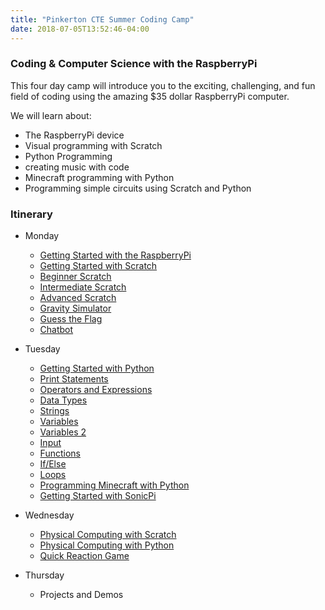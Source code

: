 ```yaml
---
title: "Pinkerton CTE Summer Coding Camp"
date: 2018-07-05T13:52:46-04:00
---
```


### Coding & Computer Science with the RaspberryPi

This four day camp will introduce you to the exciting, challenging, and fun field of coding using the amazing $35 dollar RaspberryPi computer.

We will learn about:

- The RaspberryPi device
- Visual programming with Scratch
- Python Programming
- creating music with code
- Minecraft programming with Python
- Programming simple circuits using Scratch and Python

### Itinerary

- Monday
  - [Getting Started with the RaspberryPi](https://projects.raspberrypi.org/en/projects/raspberry-pi-getting-started)
  - [Getting Started with Scratch](https://github.com/raspberrypilearning/getting-started-with-scratch)
  - [Beginner Scratch](https://projects.raspberrypi.org/en/projects/cd-sebento-scratch-1)
  - [Intermediate Scratch](https://projects.raspberrypi.org/en/projects/cd-sebento-scratch-2)
  - [Advanced Scratch](https://projects.raspberrypi.org/en/projects/cd-sebento-scratch-3)
  - [Gravity Simulator](https://projects.raspberrypi.org/en/projects/gravity-simulator)
  - [Guess the Flag](https://projects.raspberrypi.org/en/projects/guess-the-flag)
  - [Chatbot](https://projects.raspberrypi.org/en/projects/chatbot)

- Tuesday
  - [Getting Started with Python](https://www.raspberrypi.org/documentation/usage/python/README.md)
  - [Print Statements](/cp1/notes/unit-02/01-print-statements/)
  - [Operators and Expressions](/cp1/notes/unit-02/02-operators-and-expressions/)
  - [Data Types](/cp1/notes/unit-02/03-data-types/)
  - [Strings](/cp1/notes/unit-02/04-strings/)
  - [Variables](/cp1/notes/unit-02/05-variables/)
  - [Variables 2](https://www.raspberrypi.org/magpi/variables-programming-python/)
  - [Input](/cp1/notes/unit-02/06-input/)
  - [Functions](https://www.raspberrypi.org/magpi/functions-python/)
  - [If/Else](https://www.raspberrypi.org/magpi/branching-if-else-python/)
  - [Loops](https://www.raspberrypi.org/magpi/loops-while-for-python/)
  - [Programming Minecraft with Python](https://projects.raspberrypi.org/en/projects/getting-started-with-minecraft-pi)
  - [Getting Started with SonicPi](https://projects.raspberrypi.org/en/projects/getting-started-with-sonic-pi/3)

- Wednesday
  - [Physical Computing with Scratch](https://projects.raspberrypi.org/en/projects/physical-computing-with-scratch)
  - [Physical Computing with Python](https://projects.raspberrypi.org/en/projects/physical-computing)
  - [Quick Reaction Game](https://projects.raspberrypi.org/en/projects/python-quick-reaction-game)

- Thursday
  - Projects and Demos
